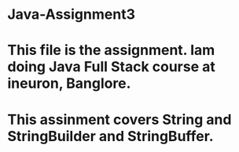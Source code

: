 # Java-Assignment3
# This file is the assignment. Iam doing Java Full Stack course at ineuron, Banglore.
# This assinment covers String and StringBuilder and StringBuffer.
